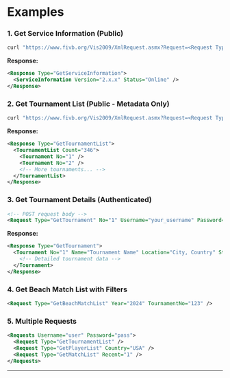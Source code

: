 # Examples

### 1. Get Service Information (Public)

```bash
curl "https://www.fivb.org/Vis2009/XmlRequest.asmx?Request=<Request Type='GetServiceInformation' />"
```

**Response:**
```xml
<Response Type="GetServiceInformation">
  <ServiceInformation Version="2.x.x" Status="Online" />
</Response>
```

### 2. Get Tournament List (Public - Metadata Only)

```bash
curl "https://www.fivb.org/Vis2009/XmlRequest.asmx?Request=<Request Type='GetTournamentList' />"
```

**Response:**
```xml
<Response Type="GetTournamentList">
  <TournamentList Count="346">
    <Tournament No="1" />
    <Tournament No="2" />
    <!-- More tournaments... -->
  </TournamentList>
</Response>
```

### 3. Get Tournament Details (Authenticated)

```xml
<!-- POST request body -->
<Request Type="GetTournament" No="1" Username="your_username" Password="your_password" />
```

**Response:**
```xml
<Response Type="GetTournament">
  <Tournament No="1" Name="Tournament Name" Location="City, Country" StartDate="2024-01-01">
    <!-- Detailed tournament data -->
  </Tournament>
</Response>
```

### 4. Get Beach Match List with Filters

```xml
<Request Type="GetBeachMatchList" Year="2024" TournamentNo="123" />
```

### 5. Multiple Requests

```xml
<Requests Username="user" Password="pass">
  <Request Type="GetTournamentList" />
  <Request Type="GetPlayerList" Country="USA" />
  <Request Type="GetMatchList" Recent="1" />
</Requests>
```

---
